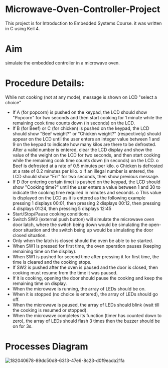 # Microwave-Oven-Controller-Project
This project is for Introduction to Embedded Systems Course. it was written in C using Keil 4.

# Aim
simulate the embedded controller in a microwave oven.

# Procedure Details:
While not cooking (not at any mode), message is shown on LCD "select a choice"

* If A (for popcorn) is pushed on the keypad, the LCD should show "Popcorn" for two seconds and then start cooking for 1 minute while the remaining cook time counts down (in seconds) on the LCD.
* If B (for Beef) or C (for chicken) is pushed on the keypad, the LCD should show "Beef weight?" or "Chicken weight?" (respectively) should appear on the LCD until the user enters an integer value between 1 and 9 on the keypad to indicate how many kilos are there to be defrosted. After a valid number is entered, clear the LCD display and show the value of the weight on the LCD for two seconds, and then start cooking while the remaining cook time counts down (in seconds) on the LCD. o Beef is defrosted at a rate of 0.5 minutes per kilo. o Chicken is defrosted at a rate of 0.2 minutes per kilo. o If an illegal number is entered, the LCD should show "Err" for two seconds, then show previous message.
* If D (for entering certain time) is pushed on the keypad, the LCD should show "Cooking time?" until the user enters a value between 1 and 30 to indicate the cooking time required in minutes and seconds. o This value is displayed on the LCD as it is entered as the following example pressing 1 displays 00:01, then pressing 2 displays 00:12, then pressing 4 displays 01:24, then pressing 5 displays 12:45
* Start/Stop/Pause cooking conditions:
* Switch SW3 (external push button) will simulate the microwave oven door latch, where the switch being down would be simulating the open-door situation and the switch being up would be simulating the door closed situation.
* Only when the latch is closed should the oven be able to be started.
* When SW1 is pressed for first time, the oven operation pauses (keeping remaining time on the display).
* When SW1 is pushed for second time after pressing it for first time, the time is cleared and the cooking stops.
* If SW2 is pushed after the oven is paused and the door is closed, then cooking must resume from the time it was paused.
* If it is cooking, opening the door should pause the cooking and keep the remaining time on display.
* When the microwave is running, the array of LEDs should be on.
* When it is stopped (no choice is entered), the array of LEDs should go off.
* When the microwave is paused, the array of LEDs should blink (wait till the cooking is resumed or stopped).
* When the microwave completes its function (timer has counted down to zero), the array of LEDs should flash 3 times then the buzzer should be on for 3s.
# Processes Diagram
![182040678-89dc50d8-6313-47e6-8c23-d0f9eada21fa](https://github.com/mohamedmostaf21/Microwave-oven-controller/assets/87494262/245cd3c1-c95c-4af2-9911-f5eb2f1699dc)
